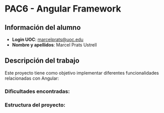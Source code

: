 # PAC6 - Angular Framework

## Información del alumno
- **Login UOC**: marcelprats@uoc.edu
- **Nombre y apellidos**: Marcel Prats Ustrell

## Descripción del trabajo
Este proyecto tiene como objetivo implementar diferentes funcionalidades relacionadas con Angular:


### Dificultades encontradas:


### Estructura del proyecto:

